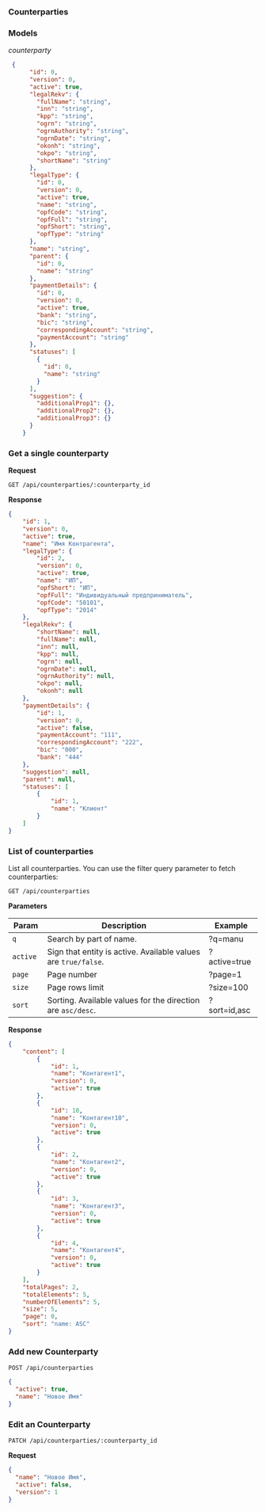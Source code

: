 ### Counterparties


### Models

*counterparty*

```json
 {
      "id": 0,
      "version": 0,
      "active": true,
      "legalRekv": {
        "fullName": "string",
        "inn": "string",
        "kpp": "string",
        "ogrn": "string",
        "ogrnAuthority": "string",
        "ogrnDate": "string",
        "okonh": "string",
        "okpo": "string",
        "shortName": "string"
      },
      "legalType": {
        "id": 0,
        "version": 0,
        "active": true,
        "name": "string",
        "opfCode": "string",
        "opfFull": "string",
        "opfShort": "string",
        "opfType": "string"
      },
      "name": "string",
      "parent": {
        "id": 0,
        "name": "string"
      },
      "paymentDetails": {
        "id": 0,
        "version": 0,
        "active": true,
        "bank": "string",
        "bic": "string",
        "correspondingAccount": "string",
        "paymentAccount": "string"
      },
      "statuses": [
        {
          "id": 0,
          "name": "string"
        }
      ],
      "suggestion": {
        "additionalProp1": {},
        "additionalProp2": {},
        "additionalProp3": {}
      }
    }
```

### Get a single counterparty

**Request**

`GET /api/counterparties/:counterparty_id`

**Response**

```json
{
    "id": 1,
    "version": 0,
    "active": true,
    "name": "Имя Контрагента",
    "legalType": {
        "id": 2,
        "version": 0,
        "active": true,
        "name": "ИП",
        "opfShort": "ИП",
        "opfFull": "Индивидуальный предприниматель",
        "opfCode": "50101",
        "opfType": "2014"
    },
    "legalRekv": {
        "shortName": null,
        "fullName": null,
        "inn": null,
        "kpp": null,
        "ogrn": null,
        "ogrnDate": null,
        "ogrnAuthority": null,
        "okpo": null,
        "okonh": null
    },
    "paymentDetails": {
        "id": 1,
        "version": 0,
        "active": false,
        "paymentAccount": "111",
        "correspondingAccount": "222",
        "bic": "000",
        "bank": "444"
    },
    "suggestion": null,
    "parent": null,
    "statuses": [
        {
            "id": 1,
            "name": "Клиент"
        }
    ]
}
```

### List of counterparties

List all counterparties. You can use the filter query parameter to fetch counterparties:

`GET /api/counterparties`

**Parameters**

| Param  | Description  | Example |
|---|---|---|
| `q` | Search by part of name.  | ?q=manu|
| `active ` |  Sign that entity is active. Available values are `true/false`. | ?active=true |
| `page` | Page number | ?page=1 |
| `size` |  Page rows limit | ?size=100 |
| `sort` |  Sorting. Available values for the direction are `asc/desc`. | ?sort=id,asc |

**Response**

```json
{
    "content": [
        {
            "id": 1,
            "name": "Контагент1",
            "version": 0,
            "active": true
        },
        {
            "id": 10,
            "name": "Контагент10",
            "version": 0,
            "active": true
        },
        {
            "id": 2,
            "name": "Контагент2",
            "version": 0,
            "active": true
        },
        {
            "id": 3,
            "name": "Контагент3",
            "version": 0,
            "active": true
        },
        {
            "id": 4,
            "name": "Контагент4",
            "version": 0,
            "active": true
        }
    ],
    "totalPages": 2,
    "totalElements": 5,
    "numberOfElements": 5,
    "size": 5,
    "page": 0,
    "sort": "name: ASC"
}
```
### Add new Counterparty

`POST /api/counterparties`

```json
{
  "active": true,
  "name": "Новое Имя"
}
```
### Edit an Counterparty

`PATCH /api/counterparties/:counterparty_id`

**Request**

```json
{
  "name": "Новое Имя",
  "active": false,
  "version": 1
}
```